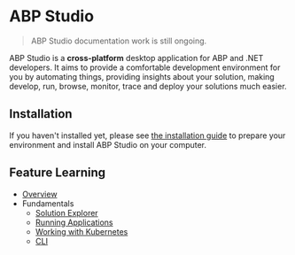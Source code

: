 # ABP Studio

> ABP Studio documentation work is still ongoing.

ABP Studio is a **cross-platform** desktop application for ABP and .NET developers. It aims to provide a comfortable development environment for you by automating things, providing insights about your solution, making develop, run, browse, monitor, trace and deploy your solutions much easier.

## Installation

If you haven't installed yet, please see [the installation guide](installation.md) to prepare your environment and install ABP Studio on your computer.

## Feature Learning

- [Overview](./overview.md)
- Fundamentals
  - [Solution Explorer](./solution-explorer.md)
  - [Running Applications](./running-applications.md)
  - [Working with Kubernetes](./kubernetes.md)
  - [CLI](./cli.md)
